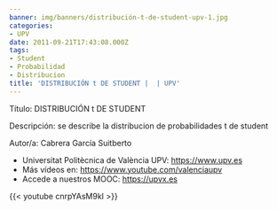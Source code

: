 ```yaml
---
banner: img/banners/distribución-t-de-student-upv-1.jpg
categories:
- UPV
date: 2011-09-21T17:43:08.000Z
tags:
- Student
- Probabilidad
- Distribucion
title: 'DISTRIBUCIÓN t DE STUDENT |  | UPV'
---
```


Título: DISTRIBUCIÓN t DE STUDENT

Descripción: se describe la distribucion de probabilidades t de student 

Autor/a: Cabrera García Suitberto



+ Universitat Politècnica de València UPV: https://www.upv.es
+ Más vídeos en: https://www.youtube.com/valenciaupv
+ Accede a nuestros MOOC: https://upvx.es

{{< youtube cnrpYAsM9kI >}}
